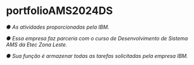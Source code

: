 # portfolioAMS2024DS
_● As atividades proporcionadas pela IBM._

_● Essa empresa faz parceria com o curso de Desenvolvimento de Sistema AMS da Etec Zona Leste._

_● Sua função é armazenar todas as tarefas solicitadas pela empresa IBM._
